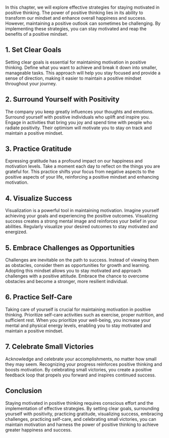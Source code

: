 

In this chapter, we will explore effective strategies for staying motivated in positive thinking. The power of positive thinking lies in its ability to transform our mindset and enhance overall happiness and success. However, maintaining a positive outlook can sometimes be challenging. By implementing these strategies, you can stay motivated and reap the benefits of a positive mindset.

1\. Set Clear Goals
------------------

Setting clear goals is essential for maintaining motivation in positive thinking. Define what you want to achieve and break it down into smaller, manageable tasks. This approach will help you stay focused and provide a sense of direction, making it easier to maintain a positive mindset throughout your journey.

2\. Surround Yourself with Positivity
------------------------------------

The company you keep greatly influences your thoughts and emotions. Surround yourself with positive individuals who uplift and inspire you. Engage in activities that bring you joy and spend time with people who radiate positivity. Their optimism will motivate you to stay on track and maintain a positive mindset.

3\. Practice Gratitude
---------------------

Expressing gratitude has a profound impact on our happiness and motivation levels. Take a moment each day to reflect on the things you are grateful for. This practice shifts your focus from negative aspects to the positive aspects of your life, reinforcing a positive mindset and enhancing motivation.

4\. Visualize Success
--------------------

Visualization is a powerful tool in maintaining motivation. Imagine yourself achieving your goals and experiencing the positive outcomes. Visualizing success creates a strong mental image and reinforces your belief in your abilities. Regularly visualize your desired outcomes to stay motivated and energized.

5\. Embrace Challenges as Opportunities
--------------------------------------

Challenges are inevitable on the path to success. Instead of viewing them as obstacles, consider them as opportunities for growth and learning. Adopting this mindset allows you to stay motivated and approach challenges with a positive attitude. Embrace the chance to overcome obstacles and become a stronger, more resilient individual.

6\. Practice Self-Care
---------------------

Taking care of yourself is crucial for maintaining motivation in positive thinking. Prioritize self-care activities such as exercise, proper nutrition, and sufficient rest. When you prioritize your well-being, you increase your mental and physical energy levels, enabling you to stay motivated and maintain a positive mindset.

7\. Celebrate Small Victories
----------------------------

Acknowledge and celebrate your accomplishments, no matter how small they may seem. Recognizing your progress reinforces positive thinking and boosts motivation. By celebrating small victories, you create a positive feedback loop that propels you forward and inspires continued success.

Conclusion
----------

Staying motivated in positive thinking requires conscious effort and the implementation of effective strategies. By setting clear goals, surrounding yourself with positivity, practicing gratitude, visualizing success, embracing challenges, practicing self-care, and celebrating small victories, you can maintain motivation and harness the power of positive thinking to achieve greater happiness and success.
